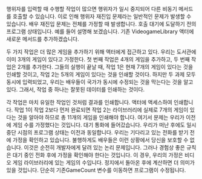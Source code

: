 행위자를 입력할 때 수행할 작업이 많으면 행위자가 일시 중지되어 다른 비동기 메서드를 호출할 수 있습니다. 이로 인해 행위자 재진입 문제라는 일반적인 문제가 발생할 수 있습니다.
배우 재진입 문제는 전체를 가정할 때 발생합니다.
호출 대기에 도달하기 전의 프로그램 상태입니다. 예를 들어 설명해 보겠습니다. 기존 VideogameLibrary 액터에 새로운 메서드를 추가하겠습니다.

두 가지 작업은 더 많은 게임을 추가하기 위해 액터에게 접근하고 있다. 우리는 도서관에 이미 3개의 게임이 있다고 가정한다. 첫 번째 작업은 4개의 게임을 추가하고, 두 번째 작업은 2개를 추가한다. 그들의 실행이 끝날 때, 작업 1은 현재 7개의 게임이 있다는 것을 인쇄할 것이고, 작업 2는 5개의 게임이 있다는 것을 인쇄할 것이다. 하지만 두 과제 모두 동시에 입력되었고, 우리는 배우들이 국가가 동시에 수정되는 것을 막는다는 것을 알고 있다. 그래서, 작업 중 하나는 잘못된 데이터를 인쇄하는 것이다.

각 작업은 마치 유일한 작업인 것처럼 결과를 인쇄합니다.
액터에 액세스하여 인쇄합니다. 작업 1이 작업 2보다 먼저 완료되면 작업 2는 라이브러리에 실제로 7개의 게임이 있다는 것을 알아야 하므로 총 11개의 게임을 인쇄해야 합니다.
여기서 문제는 우리가 이전에 게임 수를 가정했다는 것입니다.
대기 통화에 들어갔습니다. 우리가 떠난 후에도 일시 중단 시점의 프로그램 상태는 이전과 동일합니다. 우리는 기다리고 있는 전화를 받기 전에 가정을 확인하고 있습니다.
불행하게도 배우들은 이런 상황에서 당신을 보호할 수 없습니다. 이것은 순전히 개발자에게 달려 있는 논리 문제입니다. 그러나 경험상 좋은 규칙은 대기 중인 전화 후에 가정을 확인해야 한다는 것입니다. 이 경우, 우리의 가정은 비디오 게임 라이브러리에 있는 게임의 수입니다.
정지에서 돌아온 후에 계산하면 더 의미가 있을 것입니다. 단순히 기존GameCount 변수를 이동하면 프로그램이 수정됩니다.